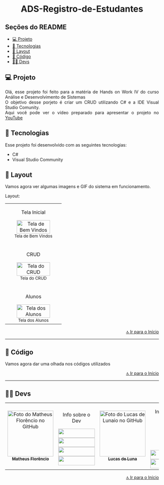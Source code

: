 <h1 align="center" id="inicio">ADS-Registro-de-Estudantes</h1>

## Seções do README
<ul>
  <li><a href="#projeto">💻 Projeto</a></li>
  <li><a href="#tecnologias">🚀 Tecnologias</a></li>
  <li><a href="#layout">🔖 Layout</a></li>
  <li><a href="#codigo"> 📑 Código</a></li>
  <li><a href="#devs">👩‍💻 Devs</a></li>
</ul>

## <a id="projeto">💻 Projeto</a>

<p align="justify">
  Olá, esse projeto foi feito para a matéria de Hands on Work IV do curso Análise e Desenvolvimento de Sistemas<br>
  O objetivo desse porjeto é criar um CRUD utilizando C# e a IDE Visual Studio Comunity.<br>
  Aqui você pode ver o vídeo preparado para apresentar o projeto no <a href="https://youtu.be/3nXLiyt3rL0">YouTube</a>
</p>

## <a id="tecnologias">🚀 Tecnologias</a>

Esse projeto foi desenvolvido com as seguintes tecnologias:

- C#
- Visual Studio Community


## <a id="layout">🔖 Layout</a>

Vamos agora ver algumas imagens e GIF do sistema em funcionamento.<br>

Layout:
<div align="center">
<table>
  <tr>
    <td align="center">
          <p>Tela Inicial</p>
      <img width="80%" src="https://github.com/1matheusflorencio/ADS-Registro-de-Estudantes/blob/master/README%20arquivos/Tela%20de%20Bem%20Vindos.png?raw=true" alt="Tela de Bem Vindos" /><br>
        <sub>
         Tela de Bem Vindos
        </sub>
    </td>
  </tr>
  <tr>
    <td align="center">
      <br>
          <p>CRUD</p>
      <img width="80%" src="https://github.com/1matheusflorencio/ADS-Registro-de-Estudantes/blob/master/README%20arquivos/Telas%20do%20CRUD.png?raw=true" alt="Tela do CRUD" /><br>
        <sub>
         Tela do CRUD
        </sub>
    </td>
  </tr>
    <tr>
    <td align="center">
      <br>
          <p>Alunos</p>
      <img width="80%" src="https://github.com/1matheusflorencio/ADS-Registro-de-Estudantes/blob/master/README%20arquivos/Tela%20de%20Alunos.png?raw=true" alt="Tela dos Alunos" /><br>
        <sub>
         Tela dos Alunos
        </sub>
    </td>
  </tr>
</table>
<p width="100%" align="end"><a href="#inicio">🔝 Ir para o Início</a></p>
</div>

---

## <a id="codigo">📑 Código</a>

<p>Vamos agora dar uma olhada nos códigos utilizados</p>

<!--
//Atualiza a Tabela de Registro com os Estudantes registrados
```
    private void table_update() {
        int CC;
        try {
            Class.forName("com.mysql.jdbc.Driver");
            conexao = DriverManager.getConnection("jdbc:mysql://localhost/registrodealunos","root","");
            inserir = conexao.prepareStatement("SELECT * FROM registro");
            ResultSet Rs = inserir.executeQuery();
            
            ResultSetMetaData RSMD = Rs.getMetaData();
            CC = RSMD.getColumnCount();
            DefaultTableModel DFT = (DefaultTableModel) jTable3.getModel();
            DFT.setRowCount(0);

            while (Rs.next()) {
                Vector v2 = new Vector();
           
                for (int ii = 1; ii <= CC; ii++) {
                    v2.add(Rs.getString("id"));
                    v2.add(Rs.getString("nome"));
                    v2.add(Rs.getString("idestudante"));
                    v2.add(Rs.getString("curso"));
                }
                DFT.addRow(v2);
            }
        } catch (Exception e) {
        }
    }
```

// Botão Adicionar, responsável por fazer o INSERT no Banco de Dados
```
    private void jButton1ActionPerformed(java.awt.event.ActionEvent evt) {                                         
        
  String nome =txtnome.getText();
  String idestudante =txtid.getText();
  String curso =txtcurso.getText();
 
        try {
            Class.forName("com.mysql.jdbc.Driver");
            conexao = DriverManager.getConnection("jdbc:mysql://localhost/registrodealunos","root","");
            inserir = conexao.prepareStatement("insert into registro(nome,idestudante,curso)values(?,?,?)");
            inserir.setString(1, nome);
            inserir.setString(2, idestudante);
            inserir.setString(3, curso);
            inserir.executeUpdate();
            
            JOptionPane.showMessageDialog(this,"Registro Salvo");
            
            txtnome.setText("");
            txtid.setText("");
            txtcurso.setText("");
            txtnome.requestFocus();  
            table_update();
            
        } catch (ClassNotFoundException ex) {
            Logger.getLogger(reg.class.getName()).log(Level.SEVERE, null, ex);
        } catch (SQLException ex) {
            Logger.getLogger(reg.class.getName()).log(Level.SEVERE, null, ex);
        }
    }
```

// Botão Deletar, responsável por fazer o DELET no Banco de Dados

```
    private void jButton2ActionPerformed(java.awt.event.ActionEvent evt) {                                         
          // Funcão de Deletar
          DefaultTableModel model = (DefaultTableModel) jTable3.getModel();
          int selectedIndex = jTable3.getSelectedRow();
            try {   
                
            int id = Integer.parseInt(model.getValueAt(selectedIndex, 0).toString());
            int dialogResult = JOptionPane.showConfirmDialog (null, "Você quer Deletar o Registro?","Aviso!",JOptionPane.YES_NO_OPTION);
            if(dialogResult == JOptionPane.YES_OPTION){

            Class.forName("com.mysql.jdbc.Driver");
            conexao = DriverManager.getConnection("jdbc:mysql://localhost/registrodealunos","root","");
            inserir = conexao.prepareStatement("delete from registro where id = ?");
        
            inserir.setInt(1,id);
            inserir.executeUpdate();
            JOptionPane.showMessageDialog(this, "Registro Deletado");
            txtnome.setText("");
            txtid.setText("");
            txtcurso.setText("");
            table_update();
           }
        } catch (ClassNotFoundException ex) {   
        } catch (SQLException ex) {     
        }
    }
```

// Botão Atualizar, responsável por fazer o UPDATE no Banco de Dados
```
    private void jButton3ActionPerformed(java.awt.event.ActionEvent evt) {                                         

            DefaultTableModel model = (DefaultTableModel) jTable3.getModel();
            int selectedIndex = jTable3.getSelectedRow();
            try {   
                
            int id = Integer.parseInt(model.getValueAt(selectedIndex, 0).toString());
            String nome =txtnome.getText();
            String idestudante =txtid.getText();
            String curso =txtcurso.getText();
  
            Class.forName("com.mysql.jdbc.Driver");
            conexao = DriverManager.getConnection("jdbc:mysql://localhost/registrodealunos","root","");
            inserir = conexao.prepareStatement("update registro set nome= ?,idestudante= ?,curso= ? where id= ?");
            inserir.setString(2,idestudante);
            inserir.setString(3,curso);
            inserir.setInt(4,id);
            inserir.executeUpdate();
            JOptionPane.showMessageDialog(this, "Registro Atualizado");
            txtnome.setText("");
            txtid.setText("");
            txtcurso.setText("");
            table_update();  
        } catch (ClassNotFoundException ex) {
        } catch (SQLException ex) {
        }
    }
```

-->
<p width="100%" align="end"><a href="#inicio">🔝 Ir para o Início</a></p>

---

## <a id="devs">👩‍💻 Devs</a> 

<table>
  <tr>
    <td align="center">
    <a text-decoration="none" href="https://github.com/1matheusflorencio">
      <img src="https://avatars.githubusercontent.com/u/68713424?s=400&u=62c303b85a95a013cccd6cbd6084952fbc06a4db&v=4" width="150px;" alt="Foto do Matheus Florêncio no GitHub"/>       <br>
        <sub>
          <b>Matheus Florêncio</b> <br>
        </sub>
    </a>
    </td>
      <td align="center" width="150px">
        <p>Info sobre o Dev</p>
          <a href="https://www.matheusflorencio.com" target="_blank"><img height="30px" width="120px" src="https://img.shields.io/badge/website-000000?style=for-the-badge&logo=About.me&logoColor=white"></a>
          <br>
          <a href="https://www.linkedin.com/in/matheus-flor%C3%AAncio/" target="_blank"><img height="30px" width="120px" src="https://img.shields.io/badge/LinkedIn-0077B5?style=for-the-badge&logo=linkedin&logoColor=white"></a>
          <br>
          <a href="https://www.instagram.com/1matheusflorencio/" target="_blank"><img height="30px" width="120px" src="https://img.shields.io/badge/Instagram-E4405F?style=for-the-badge&logo=instagram&logoColor=white" target="_blank"></a>
          <br>
          <a href="https://www.youtube.com/channel/UCH1VWs-9V63VyGkrcSbtXIg" target="_blank"><img height="30px" width="120px" src="https://img.shields.io/badge/YouTube-FF0000?style=for-the-badge&logo=youtube&logoColor=white" target="_blank"></a>
      </td>       
       <!-- Outro Dev -->
        <td align="center">
    <a text-decoration="none" href="#">
      <img src="https://avatars.githubusercontent.com/u/80532267?v=4" width="150px;" alt="Foto do Lucas de Lunaio no GitHub"/>
      <br>
        <sub>
          <b>Lucas de Luna</b> <br>
        </sub>
    </a>
    </td>
      <td align="center" width="150px">
      <!-- Informações Sobre o Dev e Links para suas redes -->
        <p>Info sobre o Dev</p>
          <br>
          <br>
          <br>
          <br>
          <a href="https://github.com/LucasLTCouto" target="_blank"><img height="30px" width="120px" src="https://img.shields.io/badge/GitHub-100000?style=for-the-badge&logo=github&logoColor=white"></a>
          <a href="https://www.instagram.com/lucasdeluna11/" target="_blank"><img height="30px" width="120px" src="https://img.shields.io/badge/Instagram-E4405F?style=for-the-badge&logo=instagram&logoColor=white" target="_blank"></a>
      </td>
            <td align="center">
    <a text-decoration="none" href="#">
      <img src="https://avatars.githubusercontent.com/u/84678879?v=4" width="150px;" alt="Foto do Lucas de Lunaio no GitHub"/>
      <br>
        <sub>
          <b>Evandro Orlandini</b> <br>
        </sub>
    </a>
    </td>
    <!-- Informações Sobre o Dev e Links para suas redes -->
      <td align="center" width="150px">
        <p>Info sobre o Dev</p>
          <br>
          <br>
          <br>
          <br>
          <a href="https://github.com/EvandroOrlandini" target="_blank"><img height="30px" width="120px" src="https://img.shields.io/badge/GitHub-100000?style=for-the-badge&logo=github&logoColor=white"></a>
      </td>
    </tr>
</table>

<p width="100%" align="end"><a href="#inicio">🔝 Ir para o Início</a></p>
